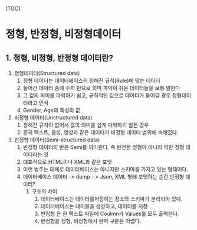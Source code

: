 [TOC]

# 정형, 반정형, 비정형데이터

## 1. 정형, 비정형, 반정형 데이터란?

1. 정형데이터(Structured data)
   1. 정형 데이터는 데이터베이스의 정해진 규칙(Rule)에 맞는 데이터
   2. 들어간 데이터 중에 수치 만으로 의미 파악이 쉬운 데이터들을 보통 말한다
   3. 그 값의 의미를 파악하기 쉽고, 규칙적인 값으로 데이터가 들어갈 경우 정형데이터라고 인식
   4. Gender, Age의 특성의 값
2. 비정형 데이터(Unstructured data)
   1. 정해진 규칙이 없어서 값의 의미를 쉽게 파악하기 힘든 경우
   2. 흔히 텍스트, 음성, 영상과 같은 데이터가 비정형 데이터 범위에 속해있다.
3. 반정형 데이터(Semi-structured data)
   1. 반정형 데이터의  반은 Semi를 의미한다. 즉 완전한 정형이 아니라 약한 정형 데이터라는 것
   2. 대표적으로 HTML이나 XML과 같은 포맷
   3. 이런 범주는 대체로 데이터베이스는 아니지만 스키마를 가지고 있는 형태이다.
   4. 데이터베이스 데이터 -> dump - > Json, XML 형태 포맷하는 순간 반정형 데이터?
      1. 구조의 차이
         1. 데이터베이스는 데이터를저장하는 장소와 스키마가 분리되어 있다.
         2. 데이터베이스는 테이블을 생성하고, 데이터를 저장
         3. 반정형 은 한 텍스트 파일에 Coulmn과 Values를 모두 출력한다.
         4. 반정형을 정형, 비정형에서 완벽 구분은 어렵다.





